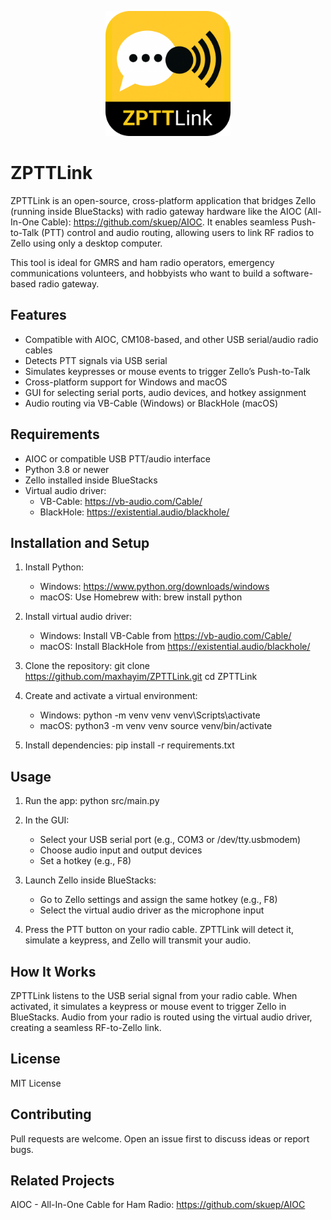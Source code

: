 <p align="center">
  <img src="assets/logo.png" alt="ZPTTLink Logo" width="200"/>
</p>



ZPTTLink
========

ZPTTLink is an open-source, cross-platform application that bridges Zello (running inside BlueStacks) with radio gateway hardware like the AIOC (All-In-One Cable): https://github.com/skuep/AIOC. It enables seamless Push-to-Talk (PTT) control and audio routing, allowing users to link RF radios to Zello using only a desktop computer.

This tool is ideal for GMRS and ham radio operators, emergency communications volunteers, and hobbyists who want to build a software-based radio gateway.

Features
--------

- Compatible with AIOC, CM108-based, and other USB serial/audio radio cables
- Detects PTT signals via USB serial
- Simulates keypresses or mouse events to trigger Zello’s Push-to-Talk
- Cross-platform support for Windows and macOS
- GUI for selecting serial ports, audio devices, and hotkey assignment
- Audio routing via VB-Cable (Windows) or BlackHole (macOS)

Requirements
------------

- AIOC or compatible USB PTT/audio interface
- Python 3.8 or newer
- Zello installed inside BlueStacks
- Virtual audio driver:
  - VB-Cable: https://vb-audio.com/Cable/
  - BlackHole: https://existential.audio/blackhole/

Installation and Setup
----------------------

1. Install Python:
   - Windows: https://www.python.org/downloads/windows
   - macOS: Use Homebrew with: brew install python

2. Install virtual audio driver:
   - Windows: Install VB-Cable from https://vb-audio.com/Cable/
   - macOS: Install BlackHole from https://existential.audio/blackhole/

3. Clone the repository:
   git clone https://github.com/maxhayim/ZPTTLink.git
   cd ZPTTLink

4. Create and activate a virtual environment:
   - Windows:
     python -m venv venv
     venv\Scripts\activate
   - macOS:
     python3 -m venv venv
     source venv/bin/activate

5. Install dependencies:
   pip install -r requirements.txt

Usage
-----

1. Run the app:
   python src/main.py

2. In the GUI:
   - Select your USB serial port (e.g., COM3 or /dev/tty.usbmodem)
   - Choose audio input and output devices
   - Set a hotkey (e.g., F8)

3. Launch Zello inside BlueStacks:
   - Go to Zello settings and assign the same hotkey (e.g., F8)
   - Select the virtual audio driver as the microphone input

4. Press the PTT button on your radio cable. ZPTTLink will detect it, simulate a keypress, and Zello will transmit your audio.

How It Works
------------

ZPTTLink listens to the USB serial signal from your radio cable. When activated, it simulates a keypress or mouse event to trigger Zello in BlueStacks. Audio from your radio is routed using the virtual audio driver, creating a seamless RF-to-Zello link.

License
-------

MIT License

Contributing
------------

Pull requests are welcome. Open an issue first to discuss ideas or report bugs.

Related Projects
----------------

AIOC - All-In-One Cable for Ham Radio: https://github.com/skuep/AIOC
